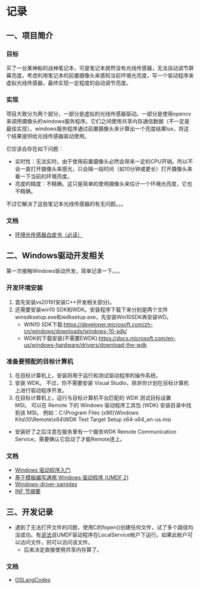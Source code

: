 # 记录
## 一、项目简介
### 目标
买了一台某神船的战神笔记本，可是笔记本居然没有光线传感器，无法自动调节屏幕亮度。考虑利用笔记本的前置摄像头来感知当前环境光亮度，写一个驱动程序来虚拟光线传感器，最终实现一定程度的自动调节亮度。

### 实现
项目大致分为两个部分，一部分是虚拟的光线传感器驱动。一部分是使用opencv来调用摄像头的windows服务程序。它们之间使用共享内存通信数据（不一定是最佳实现）。windows服务程序通过前置摄像头来计算出一个亮度结果lux，将这个结果提供给光线传感器驱动使用。

它应该会存在如下问题：
* 实时性：无法实时。由于使用前置摄像头必然会带来一定的CPU开销。所以不会一直打开摄像头来感光，只会隔一段时间（如10分钟或更长）打开摄像头来看一下当前的环境亮度。
* 亮度的精度：不精确。这只是简单的使用摄像头来估计一个环境光亮度，它也不精确。

不过它解决了这些笔记本光线传感器的有无问题。。。

### 文档
* [环境光传感器白皮书（必读）](https://docs.microsoft.com/en-us/windows-hardware/design/whitepapers/integrating-ambient-light-sensors-with-computers-running-windows-10-creators-update)

## 二、Windows驱动开发相关
第一次接触Windows驱动开发，简单记录一下。。。
### 开发环境安装
1. 首先安装vs2019(安装C++开发相关部分)。
2. 还需要安装win10 SDK和WDK。安装程序下载下来分别是两个文件winsdksetup.exe和wdksetup.exe，先安装Win10SDK再安装WD。
    * WIN10 SDK下载:https://developer.microsoft.com/zh-cn/windows/downloads/windows-10-sdk/
    * WDK的下载安装(不需要EWDK):https://docs.microsoft.com/en-us/windows-hardware/drivers/download-the-wdk

### 准备要预配的目标计算机
1. 在目标计算机上，安装将用于运行和测试驱动程序的操作系统。
2. 安装 WDK。 不过，你不需要安装 Visual Studio，除非你计划在目标计算机上进行驱动程序开发。
3. 在目标计算机上，运行与目标计算机平台匹配的 WDK 测试目标设置 MSI。 可以在 Remote 下的 Windows 驱动程序工具包 (WDK) 安装目录中找到该 MSI。
例如：C:\Program Files (x86)\Windows Kits\10\Remote\x64\WDK Test Target Setup x64-x64_en-us.msi
*  安装好了之后注意在服务里有一个服务WDK Remote Communication Service，需要确认它启动了才能Remote连上。

### 文档
* [Windows 驱动程序入门](https://docs.microsoft.com/zh-cn/windows-hardware/drivers/gettingstarted/)
* [基于模板编写通用 Windows 驱动程序 (UMDF 2)](https://docs.microsoft.com/zh-cn/windows-hardware/drivers/gettingstarted/writing-a-umdf-driver-based-on-a-template) 
* [Windows-driver-samples](https://github.com/microsoft/Windows-driver-samples)
* [INF 节摘要](https://docs.microsoft.com/zh-cn/windows-hardware/drivers/install/summary-of-inf-sections)

## 三、开发记录
* 遇到了无法打开文件的问题，使用C的fopen()创建任何文件，试了多个路径均没成功。有[说法](https://community.osr.com/discussion/198727/accessing-file-system-from-with-a-umdf)说UMDF驱动程序在LocalService帐户下运行。如果此帐户可以访问文件，则可以访问该文件。
    * 后来决定直接使用共享内存算了。

### 文档
* [OSLangCodes](https://www.autoitscript.com/autoit3/docs/appendix/OSLangCodes.htm)